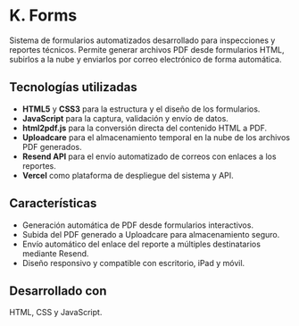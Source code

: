 <h1>K. Forms</h1>

<p>
Sistema de formularios automatizados desarrollado para inspecciones y reportes técnicos. 
Permite generar archivos PDF desde formularios HTML, subirlos a la nube y enviarlos por correo electrónico de forma automática.
</p>

<h2>Tecnologías utilizadas</h2>
<ul>
  <li><strong>HTML5</strong> y <strong>CSS3</strong> para la estructura y el diseño de los formularios.</li>
  <li><strong>JavaScript</strong> para la captura, validación y envío de datos.</li>
  <li><strong>html2pdf.js</strong> para la conversión directa del contenido HTML a PDF.</li>
  <li><strong>Uploadcare</strong> para el almacenamiento temporal en la nube de los archivos PDF generados.</li>
  <li><strong>Resend API</strong> para el envío automatizado de correos con enlaces a los reportes.</li>
  <li><strong>Vercel</strong> como plataforma de despliegue del sistema y API.</li>
</ul>

<h2>Características</h2>
<ul>
  <li>Generación automática de PDF desde formularios interactivos.</li>
  <li>Subida del PDF generado a Uploadcare para almacenamiento seguro.</li>
  <li>Envío automático del enlace del reporte a múltiples destinatarios mediante Resend.</li>
  <li>Diseño responsivo y compatible con escritorio, iPad y móvil.</li>
</ul>

<h2>Desarrollado con</h2>
<p>HTML, CSS y JavaScript.</p>
